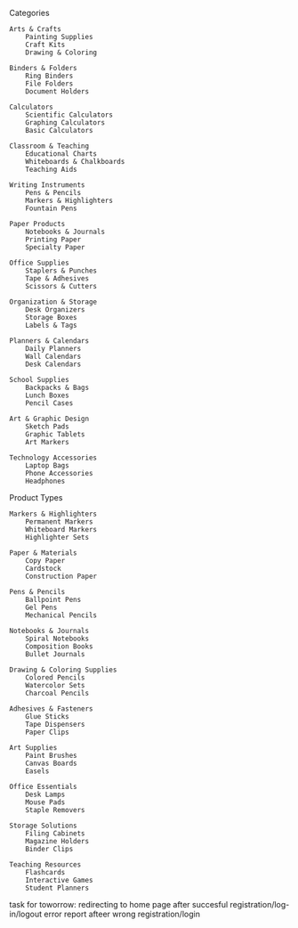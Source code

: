 Categories

    Arts & Crafts
        Painting Supplies
        Craft Kits
        Drawing & Coloring

    Binders & Folders
        Ring Binders
        File Folders
        Document Holders

    Calculators
        Scientific Calculators
        Graphing Calculators
        Basic Calculators

    Classroom & Teaching
        Educational Charts
        Whiteboards & Chalkboards
        Teaching Aids

    Writing Instruments
        Pens & Pencils
        Markers & Highlighters
        Fountain Pens

    Paper Products
        Notebooks & Journals
        Printing Paper
        Specialty Paper

    Office Supplies
        Staplers & Punches
        Tape & Adhesives
        Scissors & Cutters

    Organization & Storage
        Desk Organizers
        Storage Boxes
        Labels & Tags

    Planners & Calendars
        Daily Planners
        Wall Calendars
        Desk Calendars

    School Supplies
        Backpacks & Bags
        Lunch Boxes
        Pencil Cases

    Art & Graphic Design
        Sketch Pads
        Graphic Tablets
        Art Markers

    Technology Accessories
        Laptop Bags
        Phone Accessories
        Headphones



Product Types

    Markers & Highlighters
        Permanent Markers
        Whiteboard Markers
        Highlighter Sets

    Paper & Materials
        Copy Paper
        Cardstock
        Construction Paper

    Pens & Pencils
        Ballpoint Pens
        Gel Pens
        Mechanical Pencils

    Notebooks & Journals
        Spiral Notebooks
        Composition Books
        Bullet Journals

    Drawing & Coloring Supplies
        Colored Pencils
        Watercolor Sets
        Charcoal Pencils

    Adhesives & Fasteners
        Glue Sticks
        Tape Dispensers
        Paper Clips

    Art Supplies
        Paint Brushes
        Canvas Boards
        Easels

    Office Essentials
        Desk Lamps
        Mouse Pads
        Staple Removers

    Storage Solutions
        Filing Cabinets
        Magazine Holders
        Binder Clips

    Teaching Resources
        Flashcards
        Interactive Games
        Student Planners


task for toworrow:
redirecting to home page after succesful registration/log-in/logout
error report afteer wrong registration/login
